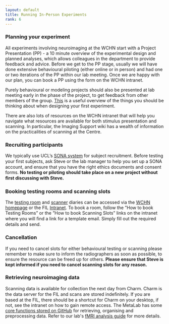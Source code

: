 ```yaml
---
layout: default
title: Running In-Person Experiments
rank: 6
---
```


### Planning your experiment

All experiments involving neuroimaging at the WCHN start with a Project Presentation (PP) - a 10 minute overview of the experimental design and planned analyses, which allows colleagues in the department to provide feedback and advice. Before we get to the PP stage, usually we will have done extensive behavioural piloting (either online or in person) and had one or two iterations of the PP within our lab meeting. Once we are happy with our plan, you can book a PP using the form on the WCHN intranet.

Purely behavioural or modeling projects should also be presented at lab meeting early in the phase of the project, to get feedback from other members of the group. [This](https://psyarxiv.com/tcmvp/) is a useful overview of the things you should be thinking about when designing your first experiment.

There are also lots of resources on the WCHN intranet that will help you navigate what resources are available for both stimulus presentation and scanning. In particular, the Imaging Support wiki has a wealth of information on the practicalities of scanning at the Centre.

### Recruiting participants

We typically use UCL’s [SONA system](https://uclpsychology.sona-systems.com/Default.aspx?ReturnUrl=%2f) for subject recruitment. Before testing your ﬁrst subjects, ask Steve or the lab manager to help you set up a SONA account, and ensure that you have the right ethics documents and consent forms. **No testing or piloting should take place on a new project without ﬁrst discussing with Steve.**

### Booking testing rooms and scanning slots

The [testing room](http://intranet.fil.ion.ucl.ac.uk/bookings/week.php) and [scanner](http://intranet.fil.ion.ucl.ac.uk/bookings/week.php) diaries can be accessed via the [WCHN homepage](https://www.fil.ion.ucl.ac.uk/) or the FIL [Intranet](http://intranet.fil.ion.ucl.ac.uk/). To book a room, follow the ”How to book Testing Rooms” or the ”How to book Scanning Slots” links on the intranet where you will ﬁnd a link for a template email. Simply ﬁll out the required details and send.

### Cancellation

If you need to cancel slots for either behavioural testing or scanning please remember to make sure to inform the radiographers as soon as possible, to ensure the resource can be freed up for others. **Please ensure that Steve is kept informed if you need to cancel scanning slots for any reason.**

### Retrieving neuroimaging data

Scanning data is available for collection the next day from Charm. Charm is the data server for the FIL and scans are stored indeﬁnitely. If you are based at the FIL, there should be a shortcut for Charm on your desktop, if not, see the intranet on how to gain remote access. The MetaLab has some [core functions stored on GitHub](https://github.com/metacoglab/MetaLabCore) for retrieving, organising and preprocessing data. Refer to our lab's [fMRI analysis guide](https://github.com/metacoglab/MetaLabCore/blob/master/fmri_guide_master.pdf) for more details.

